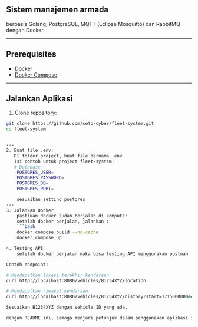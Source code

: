 ## Sistem manajemen armada  

berbasis Golang, PostgreSQL, MQTT (Eclipse Mosquitto)  dan RabbitMQ dengan Docker.

---

## Prerequisites

- [Docker](https://www.docker.com/get-started)
- [Docker Compose](https://docs.docker.com/compose/install/)

---

## Jalankan Aplikasi

1. Clone repository:

```bash
git clone https://github.com/seto-cyber/fleet-system.git
cd fleet-system


---
2. Buat file .env:
   Di folder project, buat file bernama .env
   Isi contoh untuk project fleet-system:
   # Database
    POSTGRES_USER=
    POSTGRES_PASSWORD=
    POSTGRES_DB=
    POSTGRES_PORT=

    sesuaikan setting postgres
---
3. Jalankan Docker
    pastikan docker sudah berjalan di komputer
    setalah docker berjalan, jalankan :
    ```bash
    docker compose build --no-cache
    docker compose up

4. Testing API
    setelah docker berjalan maka bisa testing API menggunakan postman

Contoh endpoint:

# Mendapatkan lokasi terakhir kendaraan
curl http://localhost:8080/vehicles/B1234XYZ/location

# Mendapatkan riwayat kendaraan
curl http://localhost:8080/vehicles/B1234XYZ/history?start=1715000000&end=1715009999

Sesuaikan B1234XYZ dengan Vehicle ID yang ada.

dengan README ini, semoga menjadi petunjuk dalam penggunakan aplikasi ini.